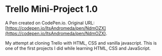# Trello Mini-Project 1.0

A Pen created on CodePen.io. Original URL: [https://codepen.io/ItsAndromeda/pen/NdmOZX](https://codepen.io/ItsAndromeda/pen/NdmOZX).

My attempt at cloning Trello with HTML, CSS and vanilla javascript. 
This is one of the first projects I did while learning HTML, CSS and JavaScript.
